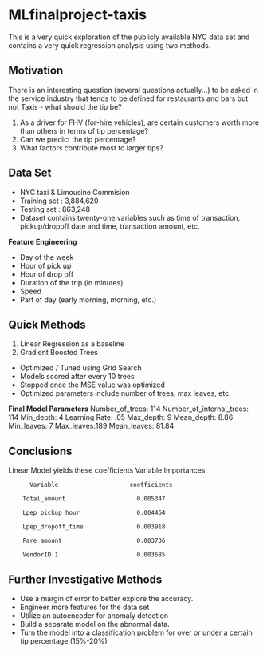 # MLfinalproject-taxis

This is a very quick exploration of the publicly available NYC data set and contains a very quick regression analysis using two methods.

## Motivation

There is an interesting question (several questions actually...) to be asked in the service industry that tends to be defined for restaurants and bars but not Taxis - what should the tip be?

1. As a driver for FHV (for-hire vehicles), are certain customers worth more than others in terms of tip percentage?
2. Can we predict the tip percentage? 
3. What factors contribute most to larger tips?

## Data Set

* NYC taxi & Limousine Commision 
* Training set : 3,884,620
* Testing set : 863,248
* Dataset contains twenty-one variables such as time of transaction, pickup/dropoff date and time, transaction amount, etc.

**Feature  Engineering**
* Day of the week  
* Hour of pick up 
* Hour of drop off
* Duration of the trip (in minutes) 
* Speed 
* Part of day (early morning, morning, etc.) 

## Quick Methods
1. Linear Regression as a baseline
2. Gradient Boosted Trees 
  * Optimized / Tuned using Grid Search 
  * Models scored after every 10 trees
  * Stopped once the MSE value was optimized
  * Optimized parameters include number of trees, max leaves, etc.

**Final Model Parameters**
Number_of_trees: 114 
Number_of_internal_trees: 114
Min_depth: 4
Learning Rate: .05
Max_depth: 9
Mean_depth: 8.86
Min_leaves: 7
Max_leaves:189
Mean_leaves: 81.84

## Conclusions
Linear Model yields these coefficients
Variable Importances:

          Variable                    coefficients 
          
        Total_amount                    0.005347
        
        Lpep_pickup_hour                0.004464
        
        Lpep_dropoff_time               0.003918
        
        Fare_amount                     0.003736
        
        VendorID.1                      0.003685

## Further Investigative Methods

* Use a margin of error to better explore the accuracy. 
* Engineer more features for the data set
* Utilize an autoencoder for anomaly detection 
* Build a separate model on the abnormal  data. 
* Turn the model into a classification problem for over or under a certain tip percentage (15%-20%)

